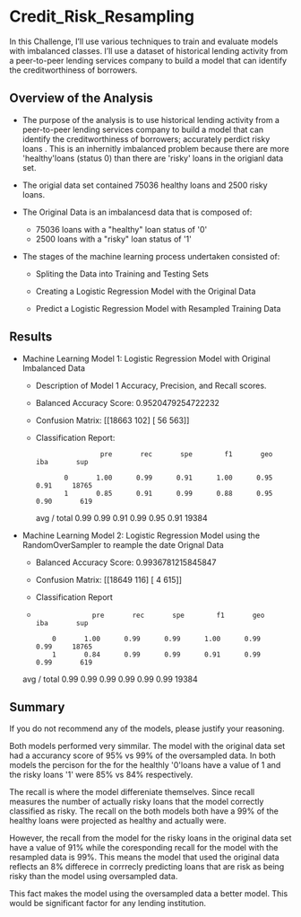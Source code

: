 # Credit_Risk_Resampling
In this Challenge, I’ll use various techniques to train and evaluate models with imbalanced classes. I’ll use a dataset of historical lending activity from a peer-to-peer lending services company to build a model that can identify the creditworthiness of borrowers.


## Overview of the Analysis

* The purpose of the analysis is to use historical lending activity from a peer-to-peer lending services company to build a model that can identify the creditworthiness of borrowers; accurately perdict risky loans . This is an inhernitly imbalanced problem because there are more 'healthy'loans (status 0) than there are 'risky' loans in the origianl data set. 

* The origial data set contained 75036 healthy loans and 2500 risky loans.

* The Original Data is an imbalancesd data that is composed of:
    * 75036 loans with  a "healthy" loan status of '0'
    * 2500 loans with a "risky" loan status of '1' 

* The stages of the machine learning process undertaken consisted of: 

  * Spliting the Data into Training and Testing Sets

  * Creating  a Logistic Regression Model with the Original Data

  * Predict a Logistic Regression Model with Resampled Training Data 

## Results

* Machine Learning Model 1: Logistic Regression Model with Original Imbalanced  Data

  * Description of Model 1 Accuracy, Precision, and Recall scores.

  * Balanced Accuracy Score:  0.9520479254722232 

  * Confusion Matrix:
      [[18663   102]
      [   56   563]]
 
   * Classification Report:
                          
                         pre       rec       spe        f1       geo       iba       sup

                0       1.00      0.99      0.91      1.00      0.95      0.91     18765
                1       0.85      0.91      0.99      0.88      0.95      0.90       619

      avg / total       0.99      0.99      0.91      0.99      0.95      0.91     19384


* Machine Learning Model 2: Logistic Regression Model using the RandomOverSampler to reample the date Orignal Data

  * Balanced Accuracy Score: 0.9936781215845847

  * Confusion Matrix:
  [[18649   116]
  [    4   615]]
  
 
  * Classification Report
  * 
                      pre       rec       spe        f1       geo       iba       sup

            0       1.00      0.99      0.99      1.00      0.99      0.99     18765
            1       0.84      0.99      0.99      0.91      0.99      0.99       619

  avg / total       0.99      0.99      0.99      0.99      0.99      0.99     19384


## Summary

If you do not recommend any of the models, please justify your reasoning.

Both models performed very simmilar. The model with the original data set had a accurancy score of 95% vs 99% of the oversampled data. In both models the percison for the for the healthly '0'loans have a value of 1 and the risky loans '1' were 85% vs 84% respectively.

The recall is where the model differeniate themselves. Since recall measures the number of actually risky loans that the model correctly classified as risky. The recall on the both models both have a 99% of the healthy loans were projected as healthy and actually were. 

However, the recall from the model for the risky loans in the original data set have a value of 91% while the coresponding recall for the model with the resampled data is 99%.  This means the model that used the original data reflects an 8% differece in corrrecly predicting loans that are risk as being risky than the model using oversampled data.

This fact makes the model using the oversampled data a better model. This would be significant factor for any lending institution.

